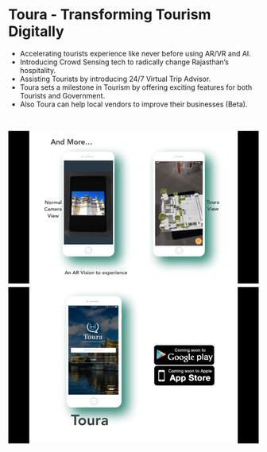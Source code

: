 # Toura - Transforming Tourism Digitally 

- Accelerating tourists experience like never before using AR/VR and AI.
- Introducing Crowd Sensing tech to radically change Rajasthan’s hospitality.
- Assisting Tourists by introducing 24/7 Virtual Trip Advisor.
- Toura sets a milestone in Tourism by offering exciting features for both Tourists and Government.
- Also Toura can help local vendors to improve their businesses (Beta).
<br />


![Alt text](https://github.com/DeepakCarpenter/Toura/blob/master/Toura/Assets/Screenshot.png?raw=true "Toura - Transforming Tourism Digitally")
